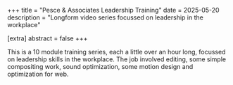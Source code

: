 +++
title = "Pesce & Associates Leadership Training"
date = 2025-05-20
description = "Longform video series focussed on leadership in the workplace"

[extra]
abstract = false
+++

This is a 10 module training series, each a little over an hour long, focussed on leadership skills in the workplace.  The job involved editing, some simple compositing work, sound optimization, some motion design and optimization for web.  